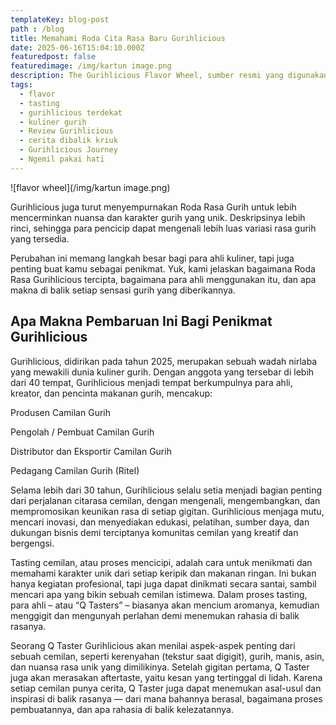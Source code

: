 ```yaml
---
templateKey: blog-post
path : /blog 
title: Memahami Roda Cita Rasa Baru Gurihlicious
date: 2025-06-16T15:04:10.000Z
featuredpost: false
featuredimage: /img/kartun image.png
description: The Gurihlicious Flavor Wheel, sumber resmi yang digunakan para pencinta Gurihlicious, telah direvisi untuk pertama kalinya tahun ini.
tags:
  - flavor
  - tasting 
  - gurihlicious terdekat 
  - kuliner gurih 
  - Review Gurihlicious 
  - cerita dibalik kriuk
  - Gurihlicious Journey
  - Ngemil pakai hati
---
```

![flavor wheel](/img/kartun image.png)

Gurihlicious juga turut menyempurnakan Roda Rasa Gurih untuk lebih mencerminkan nuansa dan karakter gurih yang unik. Deskripsinya lebih rinci, sehingga para pencicip dapat mengenali lebih luas variasi rasa gurih yang tersedia.

Perubahan ini memang langkah besar bagi para ahli kuliner, tapi juga penting buat kamu sebagai penikmat. Yuk, kami jelaskan bagaimana Roda Rasa Gurihlicious tercipta, bagaimana para ahli menggunakan itu, dan apa makna di balik setiap sensasi gurih yang diberikannya.

## Apa Makna Pembaruan Ini Bagi Penikmat Gurihlicious

Gurihlicious, didirikan pada tahun 2025, merupakan sebuah wadah nirlaba yang mewakili dunia kuliner gurih. Dengan anggota yang tersebar di lebih dari 40 tempat, Gurihlicious menjadi tempat berkumpulnya para ahli, kreator, dan pencinta makanan gurih, mencakup:

Produsen Camilan Gurih

Pengolah / Pembuat Camilan Gurih

Distributor dan Eksportir Camilan Gurih

Pedagang Camilan Gurih (Ritel)

Selama lebih dari 30 tahun, Gurihlicious selalu setia menjadi bagian penting dari perjalanan citarasa cemilan, dengan mengenali, mengembangkan, dan mempromosikan keunikan rasa di setiap gigitan. Gurihlicious menjaga mutu, mencari inovasi, dan menyediakan edukasi, pelatihan, sumber daya, dan dukungan bisnis demi terciptanya komunitas cemilan yang kreatif dan bergengsi.

Tasting cemilan, atau proses mencicipi, adalah cara untuk menikmati dan memahami karakter unik dari setiap keripik dan makanan ringan. Ini bukan hanya kegiatan profesional, tapi juga dapat dinikmati secara santai, sambil mencari apa yang bikin sebuah cemilan istimewa. Dalam proses tasting, para ahli – atau “Q Tasters” – biasanya akan mencium aromanya, kemudian menggigit dan mengunyah perlahan demi menemukan rahasia di balik rasanya.

Seorang Q Taster Gurihlicious akan menilai aspek-aspek penting dari sebuah cemilan, seperti kerenyahan (tekstur saat digigit), gurih, manis, asin, dan nuansa rasa unik yang dimilikinya. Setelah gigitan pertama, Q Taster juga akan merasakan aftertaste, yaitu kesan yang tertinggal di lidah. Karena setiap cemilan punya cerita, Q Taster juga dapat menemukan asal-usul dan inspirasi di balik rasanya — dari mana bahannya berasal, bagaimana proses pembuatannya, dan apa rahasia di balik kelezatannya.


